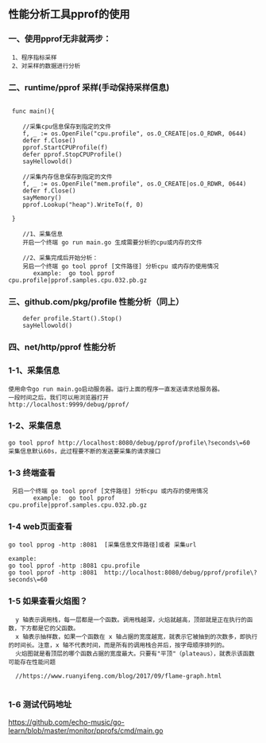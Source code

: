 ## 性能分析工具pprof的使用

### 一、使用pprof无非就两步：

```
 1、程序指标采样
 2、对采样的数据进行分析 
```

### 二、runtime/pprof 采样(手动保持采样信息)

```

 func main(){
 
    //采集cpu信息保存到指定的文件
	f, _ := os.OpenFile("cpu.profile", os.O_CREATE|os.O_RDWR, 0644)
	defer f.Close()
	pprof.StartCPUProfile(f)
	defer pprof.StopCPUProfile()
	sayHellowold()

	//采集内存信息保存到指定的文件
	f, _ := os.OpenFile("mem.profile", os.O_CREATE|os.O_RDWR, 0644)
	defer f.Close()
	sayMemory()
	pprof.Lookup("heap").WriteTo(f, 0)
 
 }
 
    //1、采集信息
    开启一个终端 go run main.go 生成需要分析的cpu或内存的文件
    
    //2、采集完成后开始分析：
    另启一个终端 go tool pprof [文件路径] 分析cpu 或内存的使用情况
       example:  go tool pprof  cpu.profile|pprof.samples.cpu.032.pb.gz
```

### 三、github.com/pkg/profile 性能分析（同上）

```
    defer profile.Start().Stop()
	sayHellowold()
```

### 四、net/http/pprof 性能分析

### 1-1、采集信息

```
使用命令go run main.go启动服务器。运行上面的程序一直发送请求给服务器。
一段时间之后，我们可以用浏览器打开
http://localhost:9999/debug/pprof/

```

### 1-2、采集信息

```
go tool pprof http://localhost:8080/debug/pprof/profile\?seconds\=60
采集信息默认60s，此过程要不断的发送要采集的请求接口

```

### 1-3 终端查看

```
 另启一个终端 go tool pprof [文件路径] 分析cpu 或内存的使用情况
       example:  go tool pprof  cpu.profile|pprof.samples.cpu.032.pb.gz
```

### 1-4 web页面查看
```
go tool pprog -http :8081  [采集信息文件路径]或者 采集url

example:
go tool pprof -http :8081 cpu.profile
go tool pprof -http :8081  http://localhost:8080/debug/pprof/profile\?seconds\=60

```



### 1-5 如果查看火焰图？

```
  y 轴表示调用栈，每一层都是一个函数。调用栈越深，火焰就越高，顶部就是正在执行的函数，下方都是它的父函数。
  x 轴表示抽样数，如果一个函数在 x 轴占据的宽度越宽，就表示它被抽到的次数多，即执行的时间长。注意，x 轴不代表时间，而是所有的调用栈合并后，按字母顺序排列的。
  火焰图就是看顶层的哪个函数占据的宽度最大。只要有"平顶"（plateaus），就表示该函数可能存在性能问题
  
  //https://www.ruanyifeng.com/blog/2017/09/flame-graph.html
  
```


### 1-6 测试代码地址

https://github.com/echo-music/go-learn/blob/master/monitor/pprofs/cmd/main.go
